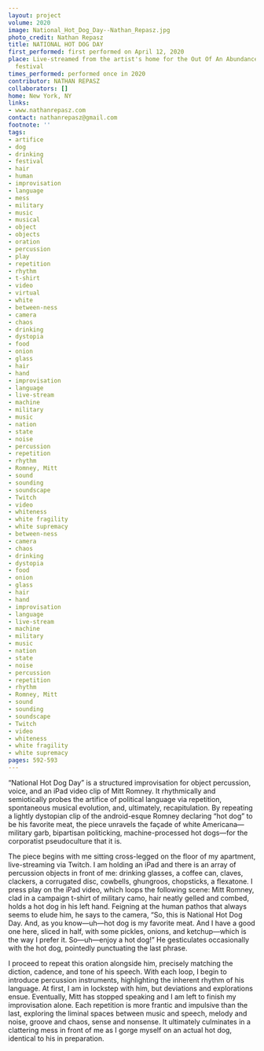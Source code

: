 ```yaml
---
layout: project
volume: 2020
image: National_Hot_Dog_Day--Nathan_Repasz.jpg
photo_credit: Nathan Repasz
title: NATIONAL HOT DOG DAY
first_performed: first performed on April 12, 2020
place: Live-streamed from the artist's home for the Out Of An Abundance Of Caution
  festival
times_performed: performed once in 2020
contributor: NATHAN REPASZ
collaborators: []
home: New York, NY
links:
- www.nathanrepasz.com
contact: nathanrepasz@gmail.com
footnote: ''
tags:
- artifice
- dog
- drinking
- festival
- hair
- human
- improvisation
- language
- mess
- military
- music
- musical
- object
- objects
- oration
- percussion
- play
- repetition
- rhythm
- t-shirt
- video
- virtual
- white
- between-ness
- camera
- chaos
- drinking
- dystopia
- food
- onion
- glass
- hair
- hand
- improvisation
- language
- live-stream
- machine
- military
- music
- nation
- state
- noise
- percussion
- repetition
- rhythm
- Romney, Mitt
- sound
- sounding
- soundscape
- Twitch
- video
- whiteness
- white fragility
- white supremacy
- between-ness
- camera
- chaos
- drinking
- dystopia
- food
- onion
- glass
- hair
- hand
- improvisation
- language
- live-stream
- machine
- military
- music
- nation
- state
- noise
- percussion
- repetition
- rhythm
- Romney, Mitt
- sound
- sounding
- soundscape
- Twitch
- video
- whiteness
- white fragility
- white supremacy
pages: 592-593
---
```


“National Hot Dog Day” is a structured improvisation for object percussion, voice, and an iPad video clip of Mitt Romney. It rhythmically and semiotically probes the artifice of political language via repetition, spontaneous musical evolution, and, ultimately, recapitulation. By repeating a lightly dystopian clip of the android-esque Romney declaring “hot dog” to be his favorite meat, the piece unravels the façade of white Americana—military garb, bipartisan politicking, machine-processed hot dogs—for the corporatist pseudoculture that it is. 

The piece begins with me sitting cross-legged on the floor of my apartment, live-streaming via Twitch. I am holding an iPad and there is an array of percussion objects in front of me: drinking glasses, a coffee can, claves, clackers, a corrugated disc, cowbells, ghungroos, chopsticks, a flexatone. I press play on the iPad video, which loops the following scene: Mitt Romney, clad in a campaign t-shirt of military camo, hair neatly gelled and combed, holds a hot dog in his left hand. Feigning at the human pathos that always seems to elude him, he says to the camera, “So, this is National Hot Dog Day. And, as you know—uh—hot dog is my favorite meat. And I have a good one here, sliced in half, with some pickles, onions, and ketchup—which is the way I prefer it. So—uh—enjoy a hot dog!” He gesticulates occasionally with the hot dog, pointedly punctuating the last phrase. 

I proceed to repeat this oration alongside him, precisely matching the diction, cadence, and tone of his speech. With each loop, I begin to introduce percussion instruments, highlighting the inherent rhythm of his language. At first, I am in lockstep with him, but deviations and explorations ensue. Eventually, Mitt has stopped speaking and I am left to finish my improvisation alone. Each repetition is more frantic and impulsive than the last, exploring the liminal spaces between music and speech, melody and noise, groove and chaos, sense and nonsense. It ultimately culminates in a clattering mess in front of me as I gorge myself on an actual hot dog, identical to his in preparation.